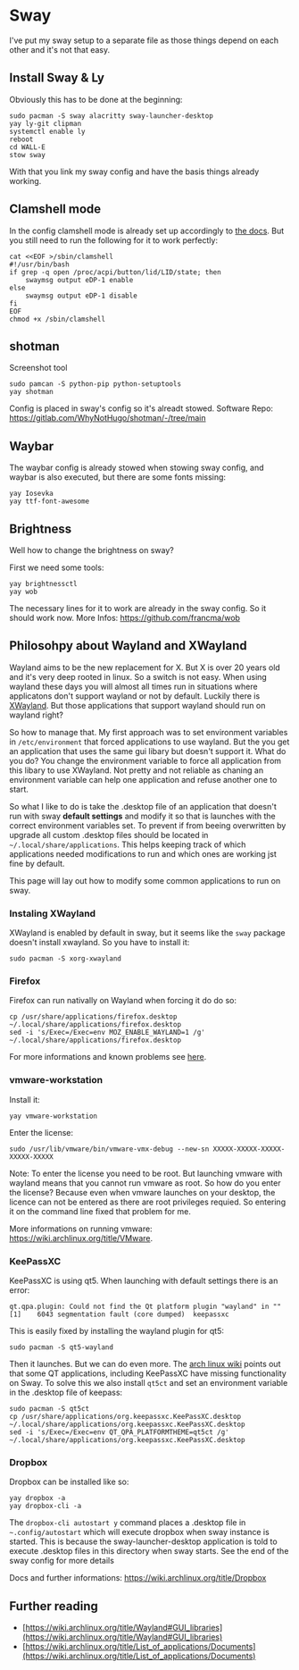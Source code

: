 # Sway
I've put my sway setup to a separate file as those things depend on each other and it's not that easy.

## Install Sway & Ly 
Obviously this has to be done at the beginning:

```
sudo pacman -S sway alacritty sway-launcher-desktop
yay ly-git clipman
systemctl enable ly
reboot
cd WALL-E
stow sway
```

With that you link my sway config and have the basis things already working.

## Clamshell mode
In the config clamshell mode is already set up accordingly to [the docs](https://github.com/swaywm/sway/wiki#clamshell-mode). But you still need to run the following for it to work perfectly:


```
cat <<EOF >/sbin/clamshell
#!/usr/bin/bash
if grep -q open /proc/acpi/button/lid/LID/state; then
    swaymsg output eDP-1 enable
else
    swaymsg output eDP-1 disable
fi
EOF
chmod +x /sbin/clamshell
```

## shotman
Screenshot tool

```
sudo pamcan -S python-pip python-setuptools
yay shotman
```

Config is placed in sway's config so it's alreadt stowed. 
Software Repo: https://gitlab.com/WhyNotHugo/shotman/-/tree/main

## Waybar
The waybar config is already stowed when stowing sway config, and waybar is also executed, but there are some fonts missing:

```
yay Iosevka
yay ttf-font-awesome
```

## Brightness
Well how to change the brightness on sway?

First we need some tools:
```
yay brightnessctl
yay wob
```

The necessary lines for it to work are already in the sway config. So it should work now.
More Infos: https://github.com/francma/wob

## Philosohpy about Wayland and XWayland
Wayland aims to be the new replacement for X. But X is over 20 years old and it's very deep rooted in linux. So a switch is not easy. When using wayland these days you will almost all times run in situations where applicatons don't support wayland or not by default. Luckily there is [XWayland](https://wiki.archlinux.org/title/Wayland#XWayland). But those applications that support wayland should run on wayland right?

So how to manage that. My first approach was to set environment variables in `/etc/environment` that forced applications to use wayland. But the you get an application that uses the same gui libary but doesn't support it. What do you do? You change the environment variable to force all application from this libary to use XWayland. Not pretty and not reliable as chaning an environment variable can help one application and refuse another one to start.

So what I like to do is take the .desktop file of an application that doesn't run with sway **default settings** and modify it so that is launches with the correct environment variables set. To prevent if from beeing overwritten by upgrade all custom .desktop files should be located in `~/.local/share/applications`. This helps keeping track of which applications needed modifications to run and which ones are working jst fine by default.

This page will lay out how to modify some common applications to run on sway.

### Instaling XWayland
XWayland is enabled by default in sway, but it seems like the `sway` package doesn't install xwayland. So you have to install it:

```
sudo pacman -S xorg-xwayland
```

### Firefox
Firefox can run nativally on Wayland when forcing it do do so:

```
cp /usr/share/applications/firefox.desktop ~/.local/share/applications/firefox.desktop
sed -i 's/Exec=/Exec=env MOZ_ENABLE_WAYLAND=1 /g' ~/.local/share/applications/firefox.desktop
```

For more informations and known problems see [here](https://wiki.archlinux.org/title/Firefox).

### vmware-workstation
Install it:

```
yay vmware-workstation
```

Enter the license:
```
sudo /usr/lib/vmware/bin/vmware-vmx-debug --new-sn XXXXX-XXXXX-XXXXX-XXXXX-XXXXX
```

Note: To enter the license you need to be root. But launching vmware with wayland means that you cannot run vmware as root. So how do you enter the license? Because even when vmware launches on your desktop, the licence can not be entered as there are root privileges requied. So entering it on the command line fixed that problem for me.

More informations on running vmware: https://wiki.archlinux.org/title/VMware.

### KeePassXC
KeePassXC is using qt5. When launching with default settings there is an error:
```
qt.qpa.plugin: Could not find the Qt platform plugin "wayland" in ""
[1]    6043 segmentation fault (core dumped)  keepassxc
```

This is easily fixed by installing the wayland plugin for qt5:
```
sudo pacman -S qt5-wayland
```

Then it launches. But we can do even more. The [arch linux wiki]() points out that some QT applications, including KeePassXC have missing functionality on Sway. To solve this we also install `qt5ct` and set an environment variable in the .desktop file of keepass:

```
sudo pacman -S qt5ct
cp /usr/share/applications/org.keepassxc.KeePassXC.desktop ~/.local/share/applications/org.keepassxc.KeePassXC.desktop
sed -i 's/Exec=/Exec=env QT_QPA_PLATFORMTHEME=qt5ct /g' ~/.local/share/applications/org.keepassxc.KeePassXC.desktop
```

### Dropbox
Dropbox can be installed like so:

```
yay dropbox -a
yay dropbox-cli -a
```

The `dropbox-cli autostart y` command places a .desktop file in `~.config/autostart` which will execute dropbox when sway instance is started. This is because the sway-launcher-desktop application is told to execute .desktop files in this directory when sway starts. See the end of the sway config for more details

Docs and further informations: https://wiki.archlinux.org/title/Dropbox

## Further reading
* [https://wiki.archlinux.org/title/Wayland#GUI_libraries](https://wiki.archlinux.org/title/Wayland#GUI_libraries)
* [https://wiki.archlinux.org/title/List_of_applications/Documents](https://wiki.archlinux.org/title/List_of_applications/Documents) 


